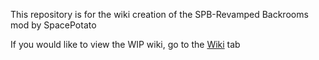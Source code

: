 This repository is for the wiki creation of the SPB-Revamped Backrooms mod by SpacePotato

If you would like to view the WIP wiki, go to the [Wiki](https://github.com/mporter012/SPB-Revamped_Wiki/wiki) tab
